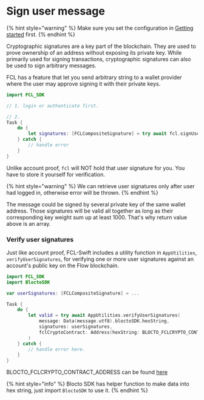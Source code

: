 # Sign user message



{% hint style="warning" %}
Make sure you set the configuration in [Getting started](getting-started.md) first.
{% endhint %}

Cryptographic signatures are a key part of the blockchain. They are used to prove ownership of an address without exposing its private key. While primarily used for signing transactions, cryptographic signatures can also be used to sign arbitrary messages.

FCL has a feature that let you send arbitrary string to a wallet provider where the user may approve signing it with their private keys.

```swift
import FCL_SDK

// 1. login or authanticate first.

// 2. 
Task {
    do {
        let signatures: [FCLCompositeSignature] = try await fcl.signUserMessage(message: "message you want user to sign.")
    } catch {
        // handle error
    }
}
```

Unlike account proof, `fcl` will NOT hold that user signature for you. You have to store it yourself for verification.

{% hint style="warning" %}
We can retrieve user signatures only after user had logged in, otherwise error will be thrown.
{% endhint %}

The message could be signed by several private key of the same wallet address. Those signatures will be valid all together as long as their corresponding key weight sum up at least 1000. That's why return value above is an array.

### Verify user signatures

Just like account proof, FCL-Swift includes a utility function in `AppUtilities`, `verifyUserSignatures`, for verifying one or more user signatures against an account's public key on the Flow blockchain.

```swift
import FCL_SDK
import BloctoSDK

var userSignatures: [FCLCompositeSignature] = ...

Task {
    do {
        let valid = try await AppUtilities.verifyUserSignatures(
            message: Data(message.utf8).bloctoSDK.hexString,
            signatures: userSignatures,
            fclCryptoContract: Address(hexString: BLOCTO_FCLCRYPTO_CONTRACT_ADDRESS)
        )
    } catch {
        // handle error here.
    }
}
```

BLOCTO\_FCLCRYPTO\_CONTRACT\_ADDRESS can be found [here](../../javascript-sdk/flow/account-proof.md)

{% hint style="info" %}
Blocto SDK has helper function to make data into hex string, just import `BloctoSDK` to use it.
{% endhint %}
